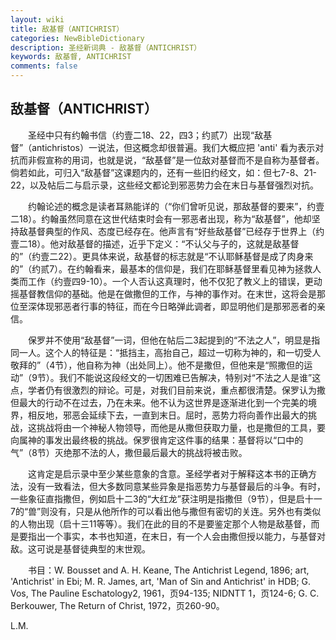 ```yaml
---
layout: wiki
title: 敌基督（ANTICHRIST）
categories: NewBibleDictionary
description: 圣经新词典 - 敌基督（ANTICHRIST）
keywords: 敌基督, ANTICHRIST
comments: false
---
```


## 敌基督（ANTICHRIST）

　　圣经中只有约翰书信（约壹二18、22，四3；约贰7）出现“敌基督”（antichristos）一说法，但这概念却很普遍。我们大概应把 'anti' 看为表示对抗而非假宣称的用词，也就是说，“敌基督”是一位敌对基督而不是自称为基督者。倘若如此，可归入“敌基督”这课题内的，还有一些旧约经文，如：但七7-8、21-22，以及帖后二与启示录，这些经文都论到邪恶势力会在末日与基督强烈对抗。

　　约翰论述的概念是读者耳熟能详的（“你们曾听见说，那敌基督的要来”，约壹二18）。约翰虽然同意在这世代结束时会有一邪恶者出现，称为“敌基督”，他却坚持敌基督典型的作风、态度已经存在。他声言有“好些敌基督”已经存于世界上（约壹二18）。他对敌基督的描述，近乎下定义：“不认父与子的，这就是敌基督的”（约壹二22）。更具体来说，敌基督的标志就是“不认耶稣基督是成了肉身来的”（约贰7）。在约翰看来，最基本的信仰是，我们在耶稣基督里看见神为拯救人类而工作（约壹四9-10）。一个人否认这真理时，他不仅犯了教义上的错误，更动摇基督教信仰的基础。他是在做撒但的工作，与神的事作对。在末世，这将会是那位至深体现邪恶者行事的特征，而在今日略弹此调者，即显明他们是那邪恶者的亲信。

　　保罗并不使用“敌基督”一词，但他在帖后二3起提到的“不法之人”，明显是指同一人。这个人的特征是：“抵挡主，高抬自己，超过一切称为神的，和一切受人敬拜的”（4节），他自称为神（出处同上）。他不是撒但，但他来是“照撒但的运动”（9节）。我们不能说这段经文的一切困难已告解决，特别对“不法之人是谁”这点，学者仍有很激烈的辩论。可是，对我们目前来说，重点都很清楚。保罗认为撒但最大的行动不在过去，乃在未来。他不认为这世界是逐渐进化到一个完美的境界，相反地，邪恶会延续下去，一直到末日。屈时，恶势力将向善作出最大的挑战，这挑战将由一个神秘人物领导，而他是从撒但获取力量，也是撒但的工具，要向属神的事发出最终极的挑战。保罗很肯定这件事的结果：基督将以“口中的气”（8节）灭绝那不法的人，撒但最后最大的挑战将被击败。

　　这肯定是启示录中至少某些意象的含意。圣经学者对于解释这本书的正确方法，没有一致看法，但大多数同意某些异象是指恶势力与基督最后的斗争。有时，一些象征直指撒但，例如启十二3的“大红龙”获注明是指撒但（9节），但是启十一7的“兽”则没有，只是从他所作的可以看出他与撒但有密切的关连。另外也有类似的人物出现（启十三11等等）。我们在此的目的不是要鉴定那个人物是敌基督，而是要指出一个事实，本书也知道，在末日，有一个人会由撒但授以能力，与基督对敌。这可说是基督徒典型的末世观。

　　书目：W. Bousset and A. H. Keane, The Antichrist Legend, 1896; art, 'Antichrist' in Ebi; M. R. James, art, 'Man of Sin and Antichrist' in HDB; G. Vos, The Pauline Eschatology2, 1961，页94-135; NIDNTT 1，页124-6; G. C. Berkouwer, The Return of Christ, 1972，页260-90。

L.M.
